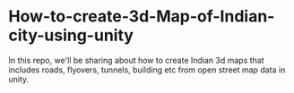 # How-to-create-3d-Map-of-Indian-city-using-unity
In this repo, we'll be sharing about how to create Indian 3d maps that includes roads, flyovers, tunnels, building etc from open street map data in unity.
